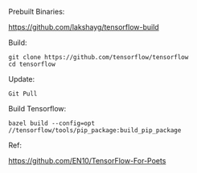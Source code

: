 Prebuilt Binaries:

https://github.com/lakshayg/tensorflow-build

Build:
    
    git clone https://github.com/tensorflow/tensorflow 
    cd tensorflow

Update:

    Git Pull

Build Tensorflow:

    bazel build --config=opt //tensorflow/tools/pip_package:build_pip_package
    
Ref:

https://github.com/EN10/TensorFlow-For-Poets